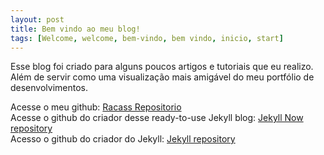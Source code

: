 ```yaml
---
layout: post
title: Bem vindo ao meu blog!
tags: [Welcome, welcome, bem-vindo, bem vindo, inicio, start]
---
```


Esse blog foi criado para alguns poucos artigos e tutoriais que eu realizo. Além de servir como uma visualização mais amigável do meu portfólio de desenvolvimentos.

Acesse o meu github: [Racass Repositorio](https://github.com/racass)  
Acesse o github do criador desse ready-to-use Jekyll blog: [Jekyll Now repository](https://github.com/barryclark/jekyll-now)  
Acesso o github do criador do Jekyll: [Jekyll repository](https://github.com/jekyll/jekyll)  